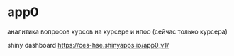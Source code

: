 # app0
аналитика вопросов курсов на курсере и нпоо (сейчас только курсера)

shiny dashboard
https://ces-hse.shinyapps.io/app0_v1/
